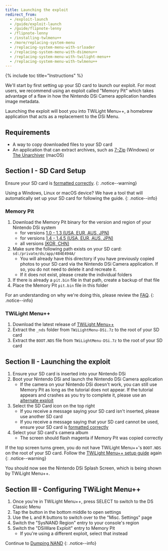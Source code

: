 ```yaml
---
title: Launching the exploit
redirect_from:
  - /exploit-launch
  - /guide/exploit-launch
  - /guide/flipnote-lenny
  - /flipnote-lenny
  - /installing-twlmenu++
  - /more/replacing-system-menu
  - /replacing-system-menu-with-srloader
  - /replacing-system-menu-with-dsimenu++
  - /replacing-system-menu-with-twilight-menu++
  - /replacing-system-menu-with-twlmenu++
---
```


{% include toc title="Instructions" %}

We'll start by first setting up your SD card to launch our exploit. For most users, we recommend using an exploit called "Memory Pit" which takes advantage of a flaw in how the Nintendo DSi Camera application handles image metadata.

Launching the exploit will boot you into TWiLight Menu++, a homebrew application that acts as a replacement to the DSi Menu.

## Requirements
- A way to copy downloaded files to your SD card
- An application that can extract archives, such as [7-Zip](https://www.7-zip.org/) (Windows) or [The Unarchiver](https://apps.apple.com/us/app/the-unarchiver/id425424353) (macOS)

## Section I - SD Card Setup
Ensure your SD card is [formatted correctly](sd-card-setup).
{: .notice--warning}


Using a Windows, Linux or macOS device? We have a tool that will automatically set up your SD card for following the guide.
{: .notice--info}

### Memory Pit
1. Download the Memory Pit binary for the version and region of your Nintendo DSi system
   - for versions [1.0 - 1.3 (USA, EUR, AUS, JPN)](https://github.com/emiyl/dsi.cfw.guide/raw/master/assets/files/memory_pit/256/pit.bin)
   - for versions [1.4 - 1.4.5 (USA, EUR, AUS, JPN)](https://github.com/emiyl/dsi.cfw.guide/raw/master/assets/files/memory_pit/768_1024/pit.bin)
   - all versions [(KOR, CHN)](https://github.com/emiyl/dsi.cfw.guide/raw/master/assets/files/memory_pit/256/pit.bin)
1. Make sure the following path exists on your SD card: `sd:/private/ds/app/484E494A/`
   - You will already have this directory if you have previously copied photos to your SD card via the Nintendo DSi Camera application. If so, you do not need to delete it and recreate it.
   - If it does not exist, please create the individual folders
1. If there is already a `pit.bin` file in that path, create a backup of that file
1. Place the Memory Pit `pit.bin` file in this folder

For an understanding on why we're doing this, please review the [FAQ](/faq#what-functionality-will-i-lose-by-modding-my-system).
{: .notice--info}

### TWiLight Menu++
1. Download the latest release of [TWiLight Menu++](https://github.com/DS-Homebrew/TWiLightMenu/releases/latest/download/TWiLightMenu-DSi.7z)
1. Extract the `_nds` folder from `TWiLightMenu-DSi.7z` to the root of your SD card
1. Extract the `BOOT.NDS` file from `TWiLightMenu-DSi.7z` to the root of your SD card

## Section II - Launching the exploit

1. Ensure your SD card is inserted into your Nintendo DSi
1. Boot your Nintendo DSi and launch the Nintendo DSi Camera application
   - If the camera on your Nintendo DSi doesn't work, you can still use Memory Pit as long as the tutorial does not appear. If the tutorial appears and crashes as you try to complete it, please use an [alternate exploit](alternate-exploits)
1. Select the SD Card icon on the top right
   - If you receive a message saying your SD card isn't inserted, please use another SD card
   - If you receive a message saying that your SD card cannot be used, ensure your SD card is [formatted correctly](sd-card-setup)
1. Select your SD card's camera album
   - The screen should flash magenta if Memory Pit was copied correctly

If the top screen turns green, you do not have TWiLight Menu++'s `BOOT.NDS` on the root of your SD card. Follow the [TWiLight Menu++ setup guide](launching-the-exploit#twilight-menu) again
{: .notice--warning}

You should now see the Nintendo DSi Splash Screen, which is being shown by TWiLight Menu++.

## Section III - Configuring TWiLight Menu++

1. Once you're in TWiLight Menu++, press SELECT to switch to the DS Classic Menu
1. Tap the button in the bottom middle to open settings
1. Use the <kbd class="l">L</kbd> and <kbd class="r">R</kbd> buttons to switch over to the "Misc. Settings" page
1. Switch the "SysNAND Region" entry to your console's region
1. Switch the "DSiWare Exploit" entry to Memory Pit
   - If you're using a different exploit, select that instead

Continue to [Dumping NAND](dumping-nand)
{: .notice--info}
